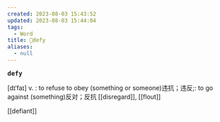 ```yaml
---
created: 2023-08-03 15:43:52
updated: 2023-08-03 15:44:04
tags:
  - Word
title: 📖defy
aliases:
  - null
---
```


<pre><strong>defy</strong></pre>
[dɪˈfaɪ]
v. : to refuse to obey (something or someone)违抗；违反;: to go against (something)反对；反抗
[[disregard]], [[flout]]

[[defiant]]